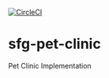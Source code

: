 [![CircleCI](https://circleci.com/gh/birenderjit/sfg-pet-clinic.svg?style=svg)](https://circleci.com/gh/birenderjit/sfg-pet-clinic)
# sfg-pet-clinic
Pet Clinic Implementation
